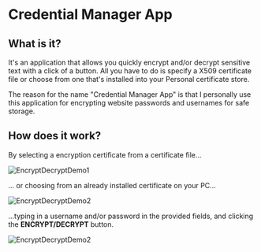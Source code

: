 # Credential Manager App

## What is it?

It's an application that allows you quickly encrypt and/or decrypt sensitive text with a click of a button.  All you have to do is specify a X509 certificate file or choose from one that's installed into your Personal certificate store.

The reason for the name "Credential Manager App" is that I personally use this application for encrypting website passwords and usernames for safe storage.

## How does it work?

By selecting a encryption certificate from a certificate file...

![EncryptDecryptDemo1](https://images.yevrag35.com/EncryptDecryptDemo(1).gif)

... or choosing from an already installed certificate on your PC...

![EncryptDecryptDemo2](https://images.yevrag35.com/EncryptDecryptDemo(2).gif)

...typing in a username and/or password in the provided fields, and clicking the **ENCRYPT/DECRYPT** button.

![EncryptDecryptDemo2](https://images.yevrag35.com/EncryptDecryptDemo(3).gif)
